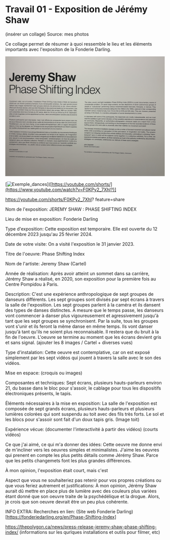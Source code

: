 # Travail 01 - Exposition de Jérémy Shaw

(insérer un collage)
Source: mes photos

Ce collage permet de résumer à quoi ressemble le lieu et les éléments importants avec l'expositon de la Fonderie Darling.

![Affiche de l'expositiom.jpg](https://github.com/PerformX2/H24_V11_inspirations_CRUZ/blob/db154eb4d3dcd4ebc2a7d0bdeaa53c9c1e833e15/semaine_01/JEREMY_SHAW_phase_shifting_index/Affiche_exposition.JPG)

[![Exemple_dances](CAPTURE)]([https://youtube.com/shorts/](https://www.youtube.com/watch?v=F0KPy2_7XhI?)]

https://youtube.com/shorts/F0KPy2_7XhI?   feature=share


Nom de l'exposition: JEREMY SHAW : PHASE SHIFTING INDEX

Lieu de mise en exposition: Fonderie Darling

Type d'exposition: Cette exposition est temporaire. Elle est ouverte du 12 décembre 2023 jusqu'au 25 février 2024.

Date de votre visite: On a visité l'exposition le 31 janvier 2023.

Titre de l'oeuvre: Phase Shifting Index

Nom de l'artiste: Jeremy Shaw (Cartel)

Année de réalisation: Après avoir atteint un sommet dans sa carrière, Jérémy Shaw a réalisé, en 2020, son exposition pour la première fois au Centre Pompidou à Paris.

Description: C'est une expérience anthropologique de sept groupes de danseurs différents. Les sept groupes sont divisés par sept écrans à travers la salle de l'exposition. Les sept groupes parlent à la caméra et ils dansent des types de danses distinctes. À mesure que le temps passe, les danseurs vont commencer à danser plus vigoureusement et agressivement jusqu'à tant que les sept groupes se synchronisent. Par la suite, tous les groupes vont s'unir et ils feront la même danse en même temps. Ils vont danser jusqu'à tant qu'ils ne soient plus reconnaisable. Il restera que du bruit à la fin de l'oeuvre. L'oeuvre se termine au moment que les écrans devient gris et sans signal. (ajouter les 8 images / Cartel + diverses vues)

Type d'instalation: Cette oeuvre est contemplative, car on est exposé simplement par les sept vidéos qui jouent à travers la salle avec le son des vidéos.

Mise en espace: (croquis ou images)

Composantes et techniques: Sept écrans, plusieurs hauts-parleurs environ 21, du basse dans le bloc pour s'assoir, le cablage pour tous les dispositifs électroniques présents, le tapis.

Éléments nécessaires à la mise en exposition: La salle de l'exposition est composée de sept grands écrans, plusieurs hauts-parleurs et plusieurs lumières colorées qui sont suspendu au toit avec des fils très forts. Le sol et les blocs pour s'assoir sont fait d'un doux tapis gris. (Image toit)

Expérience vécue: (documenter l'interactivité à partir des vidéos) (courts vidéos)

Ce que j'ai aimé, ce qui m'a donner des idées: Cette oeuvre me donne envi de m'incliner vers les oeuvres simples et minimalistes. J'aime les oeuvres qui prenent en compte les plus petits détails comme Jérémy Shaw. Parce que les petits changemets font les plus grandes différences.

À mon opinion, l'exposition était court, mais c'est  

Aspect que vous ne souhaiteriez pas retenir pour vos propres créations ou que vous feriez autrement et justifications: À mon opinion, Jérémy Shaw aurait dû mettre en place plus de lumière avec des couleurs plus variées étant donné que son oeuvre traite de la psychédélique et la drogue. Alors, je crois que son oeuvre devrait être un peu plus cohérente.


INFO EXTRA: Recherches en lien: (Site web Fonderie Darling)[https://fonderiedarling.org/en/Phase-Shifting-Index]

https://thepolygon.ca/news/press-release-jeremy-shaw-phase-shifting-index/ (informations sur les qurlques installations et outils pour filmer, etc)





